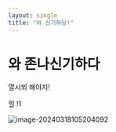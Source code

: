```yaml
---
layout: single
title: "와 신기하당!"
---
```


# 와 존나신기하다
열시뫼 해야지!

헐 !1

![image-20240318105204092](C:\Users\User\Documents\GitHub\dazzang22.github.io\images\2024-03-11-first\image-20240318105204092.png)

